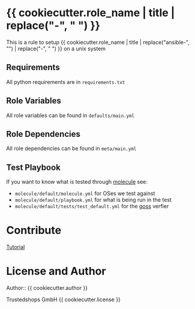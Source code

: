 {{ cookiecutter.role_name | title | replace("-", " ") }}
=========

This is a rule to setup {{ cookiecutter.role_name | title | replace("ansible-", "") | replace("-", " ") }} on a unix system

Requirements
------------

All python requirements are in `requirements.txt`

Role Variables
--------------

All role variables can be found in `defaults/main.yml`

Role Dependencies
------------

All role dependencies can be found in `meta/main.yml`

Test Playbook
----------------

If you want to know what is tested through [molecule](https://molecule.readthedocs.io/en/master/) see:

- `molecule/default/molecule.yml` for OSes we test against
- `molecule/default/playbook.yml` for what is being run in the test
- `molecule/default/tests/test_default.yml` for the [goss](https://goss.rocks) verfier

Contribute
==========

[Tutorial](http://kbroman.github.io/github_tutorial/pages/fork.html)

License and Author
==================

Author:: {{ cookiecutter.author }}

Trustedshops GmbH {{ cookiecutter.license }}
